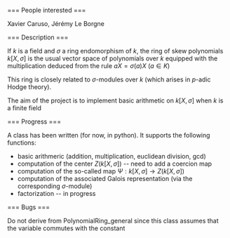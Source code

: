 === People interested ===

Xavier Caruso, Jérémy Le Borgne

=== Description ===

If $k$ is a field and $\sigma$ a ring endomorphism of $k$, the ring of skew polynomials $k[X,\sigma]$ is the usual vector space of polynomials over $k$ equipped with the multiplication deduced from the rule $a X = \sigma(a) X$ ($a \in K$)

This ring is closely related to $\sigma$-modules over $k$ (which arises in $p$-adic Hodge theory).

The aim of the project is to implement basic arithmetic on $k[X,\sigma]$ when $k$ is a finite field

=== Progress ===

A class has been written (for now, in python). It supports the following functions:
 * basic arithmeric (addition, multiplication, euclidean division, gcd)
 * computation of the center $Z(k[X,\sigma])$ -- need to add a coercion map
 * computation of the so-called map $\Psi : k[X,\sigma] \to Z(k[X,\sigma])$
 * computation of the associated Galois representation (via the corresponding $\sigma$-module)
 * factorization -- in progress

=== Bugs ===

Do not derive from PolynomialRing_general since this class assumes that the variable commutes with the constant
